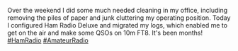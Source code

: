 Over the weekend I did some much needed cleaning in my office, including removing the piles of paper and junk cluttering my operating position. Today I configured Ham Radio Deluxe and migrated my logs, which enabled me to get on the air and make some QSOs on 10m FT8. It's been months! [\#<span>HamRadio</span>](https://social.lol/tags/HamRadio) [\#<span>AmateurRadio</span>](https://social.lol/tags/AmateurRadio)